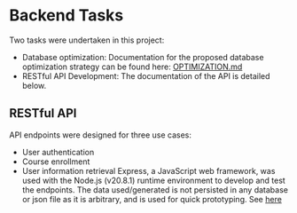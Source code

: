 # Backend Tasks

Two tasks were undertaken in this project:
- Database optimization: Documentation for the proposed database optimization strategy can be found here: [OPTIMIZATION.md](https://github.com/Taiwopeter-babs/techprosng-backend-task/blob/c37e0ae9b1c37af9024173ad896aadc673831254/OPTIMIZATION.md)
- RESTful API Development: The documentation of the API is detailed below.

## RESTful API
API endpoints were designed for three use cases:
- User authentication
- Course enrollment
- User information retrieval
Express, a JavaScript web framework, was used with the Node.js (v20.8.1) runtime environment to develop and test the endpoints. The data used/generated is not persisted in any database or json file as it is arbitrary, and is used for quick prototyping. See [here]()
